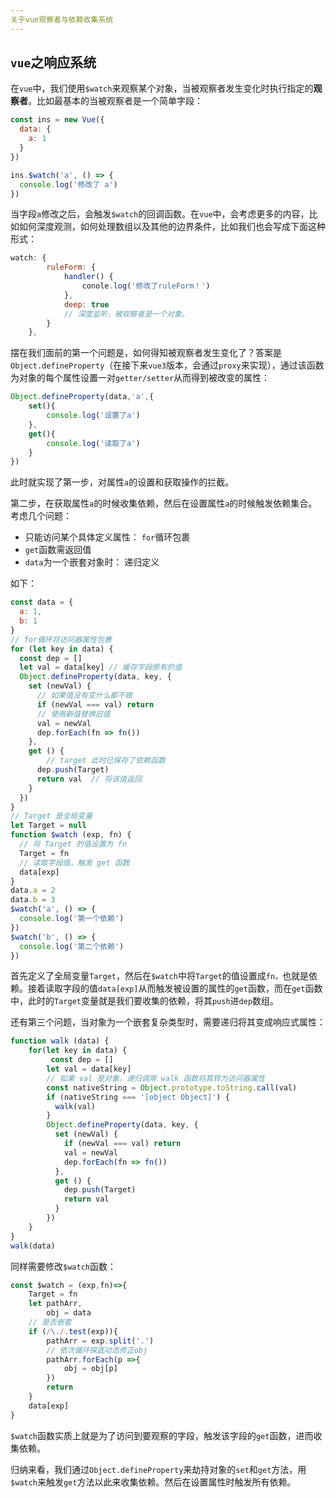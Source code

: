 ```yaml
---
关于vue观察者与依赖收集系统
---
```


##  `vue`之响应系统

在`vue`中，我们使用`$watch`来观察某个对象，当被观察者发生变化时执行指定的**观察者**。比如最基本的当被观察者是一个简单字段：

```js
const ins = new Vue({
  data: {
    a: 1
  }
})

ins.$watch('a', () => {
  console.log('修改了 a')
})
```

当字段`a`修改之后，会触发`$watch`的回调函数。在`vue`中，会考虑更多的内容，比如如何深度观测，如何处理数组以及其他的边界条件，比如我们也会写成下面这种形式：

```js
watch: {
		ruleForm: {
			handler() {
				conole.log('修改了ruleForm！')
			},
			deep: true
            // 深度监听，被观察者是一个对象。
		}
	},
```

摆在我们面前的第一个问题是，如何得知被观察者发生变化了？答案是`Object.defineProperty`（在接下来`vue3`版本，会通过`proxy`来实现），通过该函数为对象的每个属性设置一对`getter/setter`从而得到被改变的属性：

```js
Object.defineProperty(data,'a',{
    set(){
        console.log('设置了a')
    },
    get(){
        console.log('读取了a')
    }
})
```

此时就实现了第一步，对属性`a`的设置和获取操作的拦截。

第二步，在获取属性`a`的时候收集依赖，然后在设置属性`a`的时候触发依赖集合。考虑几个问题：

- 只能访问某个具体定义属性： `for`循环包裹
- `get`函数需返回值
- `data`为一个嵌套对象时： 递归定义

如下：

```js
const data = {
  a: 1,
  b: 1
}
// for循环将访问器属性包裹
for (let key in data) {
  const dep = []
  let val = data[key] // 缓存字段原有的值
  Object.defineProperty(data, key, {
    set (newVal) {
      // 如果值没有变什么都不做
      if (newVal === val) return
      // 使用新值替换旧值
      val = newVal
      dep.forEach(fn => fn())
    },
    get () {
        // target 此时已保存了依赖函数
      dep.push(Target)
      return val  // 将该值返回
    }
  })
}
// Target 是全局变量
let Target = null
function $watch (exp, fn) {
  // 将 Target 的值设置为 fn
  Target = fn
  // 读取字段值，触发 get 函数
  data[exp]
}
data.a = 2
data.b = 3
$watch('a', () => {
  console.log('第一个依赖')
})
$watch('b', () => {
  console.log('第二个依赖')
})
```

首先定义了全局变量`Target`，然后在`$watch`中将`Target`的值设置成`fn，`也就是依赖。接着读取字段的值`data[exp]`从而触发被设置的属性的`get`函数，而在`get`函数中，此时的`Target`变量就是我们要收集的依赖，将其`push`进`dep`数组。

还有第三个问题，当对象为一个嵌套复杂类型时，需要递归将其变成响应式属性：

```js
function walk (data) {
    for(let key in data) {
         const dep = []
        let val = data[key]
        // 如果 val 是对象，递归调用 walk 函数将其转为访问器属性
        const nativeString = Object.prototype.toString.call(val)
        if (nativeString === '[object Object]') {
          walk(val)
        }
        Object.defineProperty(data, key, {
          set (newVal) {
            if (newVal === val) return
            val = newVal
            dep.forEach(fn => fn())
          },
          get () {
            dep.push(Target)
            return val
          }
        })
	}
}
walk(data)
```

同样需要修改`$watch`函数：

```js
const $watch = (exp,fn)=>{
    Target = fn
    let pathArr,
        obj = data
    // 是否嵌套
    if (/\./.test(exp)){
        pathArr = exp.split('.')
        // 依次循环探底动态修正obj
        pathArr.forEach(p =>{
            obj = obj[p]
		})
        return
    }
    data[exp]
}
```

`$watch`函数实质上就是为了访问到要观察的字段，触发该字段的`get`函数，进而收集依赖。

归纳来看，我们通过`Object.defineProperty`来劫持对象的`set`和`get`方法，用`$watch`来触发`get`方法以此来收集依赖。然后在设置属性时触发所有依赖。
